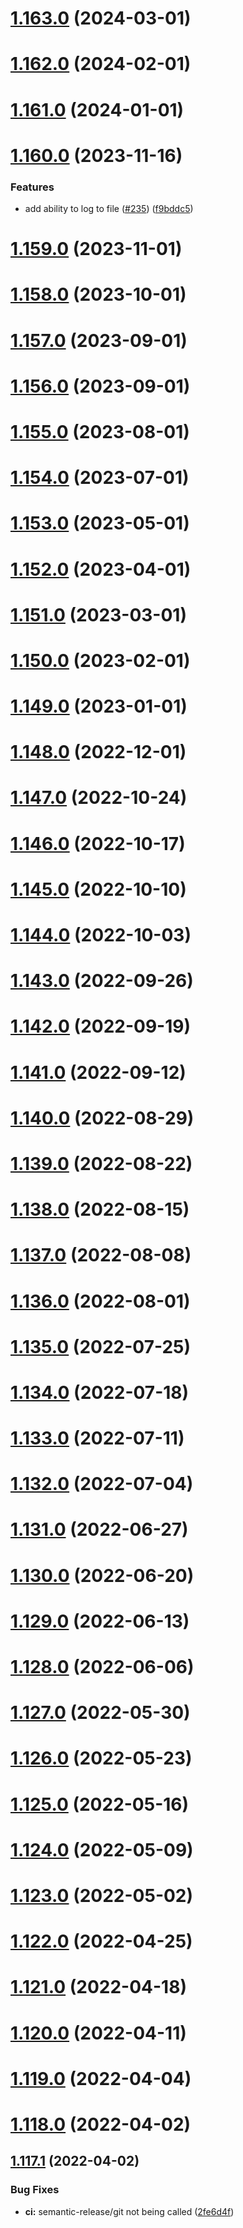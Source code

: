 # [1.163.0](https://github.com/fdebijl/clog/compare/v1.162.0...v1.163.0) (2024-03-01)

# [1.162.0](https://github.com/fdebijl/clog/compare/v1.161.0...v1.162.0) (2024-02-01)

# [1.161.0](https://github.com/fdebijl/clog/compare/v1.160.0...v1.161.0) (2024-01-01)

# [1.160.0](https://github.com/fdebijl/clog/compare/v1.159.0...v1.160.0) (2023-11-16)


### Features

* add ability to log to file ([#235](https://github.com/fdebijl/clog/issues/235)) ([f9bddc5](https://github.com/fdebijl/clog/commit/f9bddc5ff42e5fc14ad709ca14ae265d33f02e83))

# [1.159.0](https://github.com/fdebijl/clog/compare/v1.158.0...v1.159.0) (2023-11-01)

# [1.158.0](https://github.com/fdebijl/clog/compare/v1.157.0...v1.158.0) (2023-10-01)

# [1.157.0](https://github.com/fdebijl/clog/compare/v1.156.0...v1.157.0) (2023-09-01)

# [1.156.0](https://github.com/fdebijl/clog/compare/v1.155.0...v1.156.0) (2023-09-01)

# [1.155.0](https://github.com/fdebijl/clog/compare/v1.154.0...v1.155.0) (2023-08-01)

# [1.154.0](https://github.com/fdebijl/clog/compare/v1.153.0...v1.154.0) (2023-07-01)

# [1.153.0](https://github.com/fdebijl/clog/compare/v1.152.0...v1.153.0) (2023-05-01)

# [1.152.0](https://github.com/fdebijl/clog/compare/v1.151.0...v1.152.0) (2023-04-01)

# [1.151.0](https://github.com/fdebijl/clog/compare/v1.150.0...v1.151.0) (2023-03-01)

# [1.150.0](https://github.com/fdebijl/clog/compare/v1.149.0...v1.150.0) (2023-02-01)

# [1.149.0](https://github.com/fdebijl/clog/compare/v1.148.0...v1.149.0) (2023-01-01)

# [1.148.0](https://github.com/fdebijl/clog/compare/v1.147.0...v1.148.0) (2022-12-01)

# [1.147.0](https://github.com/fdebijl/clog/compare/v1.146.0...v1.147.0) (2022-10-24)

# [1.146.0](https://github.com/fdebijl/clog/compare/v1.145.0...v1.146.0) (2022-10-17)

# [1.145.0](https://github.com/fdebijl/clog/compare/v1.144.0...v1.145.0) (2022-10-10)

# [1.144.0](https://github.com/fdebijl/clog/compare/v1.143.0...v1.144.0) (2022-10-03)

# [1.143.0](https://github.com/fdebijl/clog/compare/v1.142.0...v1.143.0) (2022-09-26)

# [1.142.0](https://github.com/fdebijl/clog/compare/v1.141.0...v1.142.0) (2022-09-19)

# [1.141.0](https://github.com/fdebijl/clog/compare/v1.140.0...v1.141.0) (2022-09-12)

# [1.140.0](https://github.com/fdebijl/clog/compare/v1.139.0...v1.140.0) (2022-08-29)

# [1.139.0](https://github.com/fdebijl/clog/compare/v1.138.0...v1.139.0) (2022-08-22)

# [1.138.0](https://github.com/fdebijl/clog/compare/v1.137.0...v1.138.0) (2022-08-15)

# [1.137.0](https://github.com/fdebijl/clog/compare/v1.136.0...v1.137.0) (2022-08-08)

# [1.136.0](https://github.com/fdebijl/clog/compare/v1.135.0...v1.136.0) (2022-08-01)

# [1.135.0](https://github.com/fdebijl/clog/compare/v1.134.0...v1.135.0) (2022-07-25)

# [1.134.0](https://github.com/fdebijl/clog/compare/v1.133.0...v1.134.0) (2022-07-18)

# [1.133.0](https://github.com/fdebijl/clog/compare/v1.132.0...v1.133.0) (2022-07-11)

# [1.132.0](https://github.com/fdebijl/clog/compare/v1.131.0...v1.132.0) (2022-07-04)

# [1.131.0](https://github.com/fdebijl/clog/compare/v1.130.0...v1.131.0) (2022-06-27)

# [1.130.0](https://github.com/fdebijl/clog/compare/v1.129.0...v1.130.0) (2022-06-20)

# [1.129.0](https://github.com/fdebijl/clog/compare/v1.128.0...v1.129.0) (2022-06-13)

# [1.128.0](https://github.com/fdebijl/clog/compare/v1.127.0...v1.128.0) (2022-06-06)

# [1.127.0](https://github.com/fdebijl/clog/compare/v1.126.0...v1.127.0) (2022-05-30)

# [1.126.0](https://github.com/fdebijl/clog/compare/v1.125.0...v1.126.0) (2022-05-23)

# [1.125.0](https://github.com/fdebijl/clog/compare/v1.124.0...v1.125.0) (2022-05-16)

# [1.124.0](https://github.com/fdebijl/clog/compare/v1.123.0...v1.124.0) (2022-05-09)

# [1.123.0](https://github.com/fdebijl/clog/compare/v1.122.0...v1.123.0) (2022-05-02)

# [1.122.0](https://github.com/fdebijl/clog/compare/v1.121.0...v1.122.0) (2022-04-25)

# [1.121.0](https://github.com/fdebijl/clog/compare/v1.120.0...v1.121.0) (2022-04-18)

# [1.120.0](https://github.com/fdebijl/clog/compare/v1.119.0...v1.120.0) (2022-04-11)

# [1.119.0](https://github.com/fdebijl/clog/compare/v1.118.0...v1.119.0) (2022-04-04)

# [1.118.0](https://github.com/fdebijl/clog/compare/v1.117.1...v1.118.0) (2022-04-02)

## [1.117.1](https://github.com/fdebijl/clog/compare/v1.117.0...v1.117.1) (2022-04-02)


### Bug Fixes

* **ci:** semantic-release/git not being called ([2fe6d4f](https://github.com/fdebijl/clog/commit/2fe6d4f02e4635f1284e19da9456949d2bf11254))

